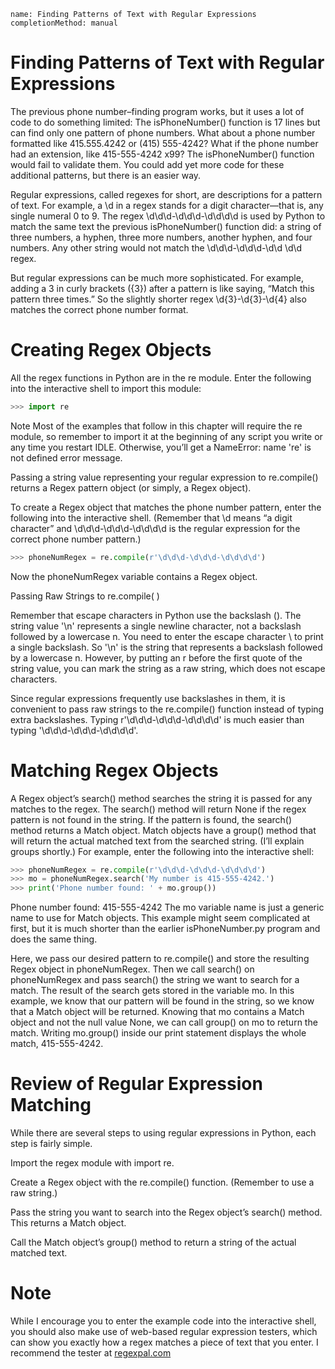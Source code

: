 ```ngMeta
name: Finding Patterns of Text with Regular Expressions
completionMethod: manual
```
# Finding Patterns of Text with Regular Expressions
The previous phone number–finding program works, but it uses a lot of code to do something limited: The isPhoneNumber() function is 17 lines but can find only one pattern of phone numbers. What about a phone number formatted like 415.555.4242 or (415) 555-4242? What if the phone number had an extension, like 415-555-4242 x99? The isPhoneNumber() function would fail to validate them. You could add yet more code for these additional patterns, but there is an easier way.

Regular expressions, called regexes for short, are descriptions for a pattern of text. For example, a \d in a regex stands for a digit character—that is, any single numeral 0 to 9. The regex \d\d\d-\d\d\d-\d\d\d\d is used by Python to match the same text the previous isPhoneNumber() function did: a string of three numbers, a hyphen, three more numbers, another hyphen, and four numbers. Any other string would not match the \d\d\d-\d\d\d-\d\d \d\d regex.

But regular expressions can be much more sophisticated. For example, adding a 3 in curly brackets ({3}) after a pattern is like saying, “Match this pattern three times.” So the slightly shorter regex \d{3}-\d{3}-\d{4} also matches the correct phone number format.

# Creating Regex Objects
All the regex functions in Python are in the re module. Enter the following into the interactive shell to import this module:

```python
>>> import re
```
Note
Most of the examples that follow in this chapter will require the re module, so remember to import it at the beginning of any script you write or any time you restart IDLE. Otherwise, you’ll get a NameError: name 're' is not defined error message.

Passing a string value representing your regular expression to re.compile() returns a Regex pattern object (or simply, a Regex object).

To create a Regex object that matches the phone number pattern, enter the following into the interactive shell. (Remember that \d means “a digit character” and \d\d\d-\d\d\d-\d\d\d\d is the regular expression for the correct phone number pattern.)

```python
>>> phoneNumRegex = re.compile(r'\d\d\d-\d\d\d-\d\d\d\d')
```
Now the phoneNumRegex variable contains a Regex object.

Passing Raw Strings to re.compile( )

Remember that escape characters in Python use the backslash (\). The string value '\n' represents a single newline character, not a backslash followed by a lowercase n. You need to enter the escape character \\ to print a single backslash. So '\\n' is the string that represents a backslash followed by a lowercase n. However, by putting an r before the first quote of the string value, you can mark the string as a raw string, which does not escape characters.

Since regular expressions frequently use backslashes in them, it is convenient to pass raw strings to the re.compile() function instead of typing extra backslashes. Typing r'\d\d\d-\d\d\d-\d\d\d\d' is much easier than typing '\\d\\d\\d-\\d\\d\\d-\\d\\d\\d\\d'.

# Matching Regex Objects
A Regex object’s search() method searches the string it is passed for any matches to the regex. The search() method will return None if the regex pattern is not found in the string. If the pattern is found, the search() method returns a Match object. Match objects have a group() method that will return the actual matched text from the searched string. (I’ll explain groups shortly.) For example, enter the following into the interactive shell:

```python
>>> phoneNumRegex = re.compile(r'\d\d\d-\d\d\d-\d\d\d\d')
>>> mo = phoneNumRegex.search('My number is 415-555-4242.')
>>> print('Phone number found: ' + mo.group())
```
Phone number found: 415-555-4242
The mo variable name is just a generic name to use for Match objects. This example might seem complicated at first, but it is much shorter than the earlier isPhoneNumber.py program and does the same thing.

Here, we pass our desired pattern to re.compile() and store the resulting Regex object in phoneNumRegex. Then we call search() on phoneNumRegex and pass search() the string we want to search for a match. The result of the search gets stored in the variable mo. In this example, we know that our pattern will be found in the string, so we know that a Match object will be returned. Knowing that mo contains a Match object and not the null value None, we can call group() on mo to return the match. Writing mo.group() inside our print statement displays the whole match, 415-555-4242.

# Review of Regular Expression Matching
While there are several steps to using regular expressions in Python, each step is fairly simple.

Import the regex module with import re.

Create a Regex object with the re.compile() function. (Remember to use a raw string.)

Pass the string you want to search into the Regex object’s search() method. This returns a Match object.

Call the Match object’s group() method to return a string of the actual matched text.

# Note
While I encourage you to enter the example code into the interactive shell, you should also make use of web-based regular expression testers, which can show you exactly how a regex matches a piece of text that you enter. I recommend the tester at <span><a href="http://regexpal.com/.">regexpal.com</a></span>